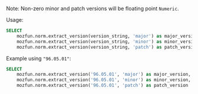 Note: Non-zero minor and patch versions will be floating point `Numeric`.

Usage:

```sql
SELECT
    mozfun.norm.extract_version(version_string, 'major') as major_version,
    mozfun.norm.extract_version(version_string, 'minor') as minor_version,
    mozfun.norm.extract_version(version_string, 'patch') as patch_version
```

Example using `"96.05.01"`:

```sql
SELECT
    mozfun.norm.extract_version('96.05.01', 'major') as major_version, -- 96
    mozfun.norm.extract_version('96.05.01', 'minor') as minor_version, -- .05
    mozfun.norm.extract_version('96.05.01', 'patch') as patch_version  -- .01
```